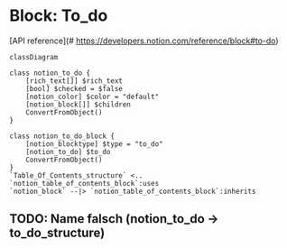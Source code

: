# Block: To_do

[API reference](# https://developers.notion.com/reference/block#to-do)

```mermaid
classDiagram

class notion_to_do {
    [rich_text[]] $rich_text
    [bool] $checked = $false
    [notion_color] $color = "default"
    [notion_block[]] $children
    ConvertFromObject()
}

class notion_to_do_block {
    [notion_blocktype] $type = "to_do"
    [notion_to_do] $to_do
    ConvertFromObject()
}
`Table_Of_Contents_structure` <.. `notion_table_of_contents_block`:uses
`notion_block` --|> `notion_table_of_contents_block`:inherits
```
## TODO: Name falsch (notion_to_do -> to_do_structure)
